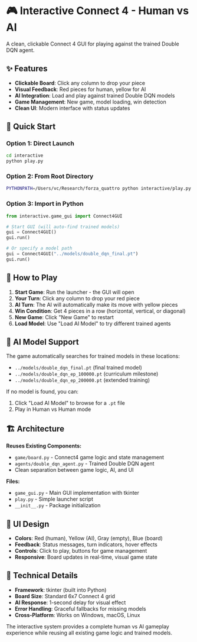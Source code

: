 # 🎮 Interactive Connect 4 - Human vs AI

A clean, clickable Connect 4 GUI for playing against the trained Double DQN agent.

## ✨ Features

- **Clickable Board**: Click any column to drop your piece
- **Visual Feedback**: Red pieces for human, yellow for AI
- **AI Integration**: Load and play against trained Double DQN models
- **Game Management**: New game, model loading, win detection
- **Clean UI**: Modern interface with status updates

## 🚀 Quick Start

### Option 1: Direct Launch
```bash
cd interactive
python play.py
```

### Option 2: From Root Directory
```bash
PYTHONPATH=/Users/vc/Research/forza_quattro python interactive/play.py
```

### Option 3: Import in Python
```python
from interactive.game_gui import Connect4GUI

# Start GUI (will auto-find trained models)
gui = Connect4GUI()
gui.run()

# Or specify a model path
gui = Connect4GUI("../models/double_dqn_final.pt")
gui.run()
```

## 🎯 How to Play

1. **Start Game**: Run the launcher - the GUI will open
2. **Your Turn**: Click any column to drop your red piece
3. **AI Turn**: The AI will automatically make its move with yellow pieces
4. **Win Condition**: Get 4 pieces in a row (horizontal, vertical, or diagonal)
5. **New Game**: Click "New Game" to restart
6. **Load Model**: Use "Load AI Model" to try different trained agents

## 🤖 AI Model Support

The game automatically searches for trained models in these locations:
- `../models/double_dqn_final.pt` (final trained model)
- `../models/double_dqn_ep_100000.pt` (curriculum milestone)  
- `../models/double_dqn_ep_200000.pt` (extended training)

If no model is found, you can:
1. Click "Load AI Model" to browse for a `.pt` file
2. Play in Human vs Human mode

## 🏗️ Architecture

**Reuses Existing Components:**
- `game/board.py` - Connect4 game logic and state management
- `agents/double_dqn_agent.py` - Trained Double DQN agent
- Clean separation between game logic, AI, and UI

**Files:**
- `game_gui.py` - Main GUI implementation with tkinter
- `play.py` - Simple launcher script
- `__init__.py` - Package initialization

## 🎨 UI Design

- **Colors**: Red (human), Yellow (AI), Gray (empty), Blue (board)
- **Feedback**: Status messages, turn indicators, hover effects
- **Controls**: Click to play, buttons for game management
- **Responsive**: Board updates in real-time, visual game state

## 🔧 Technical Details

- **Framework**: tkinter (built into Python)
- **Board Size**: Standard 6x7 Connect 4 grid  
- **AI Response**: 1-second delay for visual effect
- **Error Handling**: Graceful fallbacks for missing models
- **Cross-Platform**: Works on Windows, macOS, Linux

The interactive system provides a complete human vs AI gameplay experience while reusing all existing game logic and trained models.